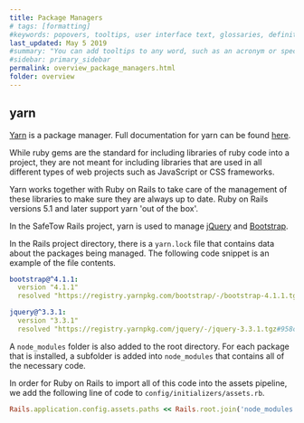 ```yaml
---
title: Package Managers
# tags: [formatting]
#keywords: popovers, tooltips, user interface text, glossaries, definitions
last_updated: May 5 2019
#summary: "You can add tooltips to any word, such as an acronym or specialized term. Tooltips work well for glossary definitions, because you don't have to keep repeating the definition, nor do you assume the reader already knows the word's meaning."
#sidebar: primary_sidebar
permalink: overview_package_managers.html
folder: overview
---
```


## yarn

[Yarn](https://yarnpkg.com/en/) is a package manager. Full documentation for yarn can be found [here](https://yarnpkg.com/en/docs).

While ruby gems are the standard for including libraries of ruby code into a project, they are not meant for including libraries that are used in all different types of web projects such as JavaScript or CSS frameworks.

Yarn works together with Ruby on Rails to take care of the management of these libraries to make sure they are always up to date. Ruby on Rails versions 5.1 and later support yarn 'out of the box'.

In the SafeTow Rails project, yarn is used to manage [jQuery](/assets_javascript#jquery) and [Bootstrap](/assets_stylesheets#bootstrap).

In the Rails project directory, there is a `yarn.lock` file that contains data about the packages being managed. The following code snippet is an example of the file contents.

```yml
bootstrap@^4.1.1:
  version "4.1.1"
  resolved "https://registry.yarnpkg.com/bootstrap/-/bootstrap-4.1.1.tgz#3aec85000fa619085da8d2e4983dfd67cf2114cb"

jquery@^3.3.1:
  version "3.3.1"
  resolved "https://registry.yarnpkg.com/jquery/-/jquery-3.3.1.tgz#958ce29e81c9790f31be7792df5d4d95fc57fbca"
```

A `node_modules` folder is also added to the root directory. For each package that is installed, a subfolder is added into `node_modules` that contains all of the necessary code.

In order for Ruby on Rails to import all of this code into the assets pipeline, we add the following line of code to `config/initializers/assets.rb`.

```ruby
Rails.application.config.assets.paths << Rails.root.join('node_modules')
```
